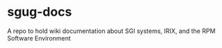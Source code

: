 # sgug-docs
A repo to hold wiki documentation about SGI systems, IRIX, and the RPM Software Environment

